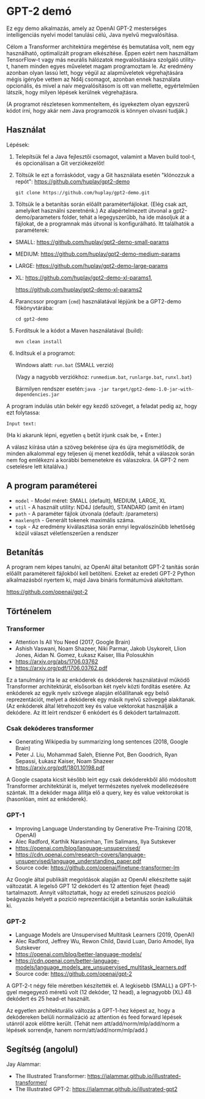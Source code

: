 # GPT-2 demó

Ez egy demo alkalmazás, amely az OpenAI GPT-2 mesterséges intelligenciás nyelvi model tanulási célú, Java nyelvű megvalósítása.

Célom a Transformer architektúra megértése és bemutatása volt, nem egy használható, optimalizált program elkészítése. Éppen ezért nem használtam TensorFlow-t vagy más neurális hálózatok megvalósítására szolgáló utility-t, hanem minden egyes műveletet magam programoztam le. Az eredmény azonban olyan lassú lett, hogy végül az alapműveletek végrehajtására mégis igénybe vettem az Nd4j csomagot, azonban ennek használata opcionális, és mivel a naív megvalósításom is ott van mellette, egyértelműen látszik, hogy milyen lépések kerülnek végrehajtásra.

(A programot részletesen kommenteltem, és igyekeztem olyan egyszerű kódot írni, hogy akár nem Java programozók is könnyen olvasni tudják.)

## Használat ##

Lépések:

1. Telepítsük fel a Java fejlesztői csomagot, valamint a Maven build tool-t, és opcionálisan a Git verziókezelőt!


2. Töltsük le ezt a forráskódot, vagy a Git használata esetén "klónozzuk a repót": https://github.com/huplay/gpt2-demo

    ```git clone https://github.com/huplay/gpt2-demo.git```


3. Töltsük le a betanítás során előállt paraméterfájlokat. (Elég csak azt, amelyiket használni szeretnénk.) Az alapértelmezett útvonal a gpt2-demo/parameters folder, tehát a legegyszerűbb, ha ide másoljuk át a fájlokat, de a programnak más útvonal is konfigurálható. Itt találhatók a paraméterek: 
- SMALL: https://github.com/huplay/gpt2-demo-small-params
- MEDIUM: https://github.com/huplay/gpt2-demo-medium-params
- LARGE: https://github.com/huplay/gpt2-demo-large-params
- XL: https://github.com/huplay/gpt2-demo-xl-params1,
      
   https://github.com/huplay/gpt2-demo-xl-params2


4. Parancssor program (`cmd`) használatával lépjünk be a GPT2-demo főkönyvtárába:
   
    ```cd gpt2-demo```


5. Fordítsuk le a kódot a Maven használatával (build):

    ```mvn clean install```


6. Indítsuk el a programot:

    Windows alatt: ```run.bat``` (SMALL verzió)
   
   (Vagy a nagyobb verziókhoz: ```runmedium.bat```, ```runlarge.bat```, ```runxl.bat```)
    
   Bármilyen rendszer esetén:```java -jar target/gpt2-demo-1.0-jar-with-dependencies.jar```

   
A program indulás után bekér egy kezdő szöveget, a feladat pedig az, hogy ezt folytassa:

```Input text:```

(Ha ki akarunk lépni, egyetlen `q` betűt írjunk csak be, + Enter.)

A válasz kiírása után a szöveg bekérése újra és újra megismétlődik, de minden alkalommal egy teljesen új menet kezdődik, tehát a válaszok során nem fog emlékezni a korábbi bemenetekre és válaszokra. (A GPT-2 nem csetelésre lett kitalálva.)

## A program paraméterei ##

- ``model`` - Model méret: SMALL (default), MEDIUM, LARGE, XL
- ``util`` - A használt utility: ND4J (default), STANDARD (amit én írtam)
- ``path`` - A paraméter fájlok útvonala (default: /parameters) 
- ``maxlength`` - Generált tokenek maximális száma.
- ``topk`` - Az eredmény kiválasztása során ennyi legvalószínűbb lehetőség közül választ véletlenszerűen a rendszer

## Betanítás ##

A program nem képes tanulni, az OpenAI által betanított GPT-2 tanítás során előállt paramétereit fájlokból kell betölteni. Ezeket az eredeti GPT-2 Python alkalmazásból nyertem ki, majd Java bináris formátumúvá alakítottam.

https://github.com/openai/gpt-2

## Történelem ##

### Transformer ###

- Attention Is All You Need (2017, Google Brain)
- Ashish Vaswani, Noam Shazeer, Niki Parmar, Jakob Usykoreit, Llion Jones, Aidan N. Gomez, Łukasz Kaiser, Illia Polosukhin
- https://arxiv.org/abs/1706.03762 
- https://arxiv.org/pdf/1706.03762.pdf

Ez a tanulmány írta le az enkóderek és dekóderek használatával működő Transformer architektúrát, elsősorban két nyelv közti fordítás esetére.
Az enkóderek az egyik nyelv szövege alapján előállítanak egy belső reprezentációt, melyet a dekóderek egy másik nyelvű szöveggé alakítanak.
(Az enkóderek által létrehozott key és value vektorokat használják a dekódere.
Az itt leírt rendszer 6 enkódert és 6 dekódert tartalmazott.

### Csak dekóderes transformer ###

- Generating Wikipedia by summarizing long sentences (2018, Google Brain)
- Peter J. Liu, Mohammad Saleh, Etienne Pot, Ben Goodrich, Ryan Sepassi, Łukasz Kaiser, Noam Shazeer
- https://arxiv.org/pdf/1801.10198.pdf

A Google csapata kicsit később leírt egy csak dekóderekből álló módosított Transformer architektúrát is, melyet természetes nyelvek modellezésére szántak.
Itt a dekóder maga állítja elő a query, key és value vektorokat is (hasonlóan, mint az enkóderek).

### GPT-1 ###

- Improving Language Understanding by Generative Pre-Training (2018, OpenAI)
- Alec Radford, Karthik Narasimhan, Tim Salimans, Ilya Sutskever
- https://openai.com/blog/language-unsupervised/
- https://cdn.openai.com/research-covers/language-unsupervised/language_understanding_paper.pdf
- Source code: https://github.com/openai/finetune-transformer-lm

Az Google által publikált megoldások alapján az OpenAI elkészítette saját változatát. A legelső GPT 12 dekódert és 12 attention fejet (head) tartalmazott.
Annyit változtattak, hogy az eredeti szinuszos pozíció beágyazás helyett a pozíció reprezentációját a betanítás során kalkulálták ki.

### GPT-2 ###

- Language Models are Unsupervised Multitask Learners (2019, OpenAI)
- Alec Radford, Jeffrey Wu, Rewon Child, David Luan, Dario Amodei, Ilya Sutskever
- https://openai.com/blog/better-language-models/
- https://cdn.openai.com/better-language-models/language_models_are_unsupervised_multitask_learners.pdf
- Source code: https://github.com/openai/gpt-2

A GPT-2-t négy féle méretben készítették el. A legkisebb (SMALL) a GPT-1-gyel megegyező méretű volt (12 dekóder, 12 head), a legnagyobb (XL) 48 dekódert és 25 head-et használt.

Az egyetlen architekturális változás a GPT-1-hez képest az, hogy a dekódereken belüli normalizáció az attention és feed forward lépések utánról azok előttre került.
(Tehát nem att/add/norm/mlp/add/norm a lépések sorrendje, hanem norm/att/add/norm/mlp/add.)
 
## Segítség (angolul) ##

Jay Alammar: 
- The Illustrated Transformer: https://jalammar.github.io/illustrated-transformer/
- The Illustrated GPT-2: https://jalammar.github.io/illustrated-gpt2

